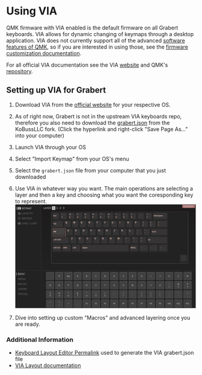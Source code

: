 # Using VIA

QMK firmware with VIA enabled is the default firmware on all Grabert keyboards. VIA allows for dynamic changing of keymaps through a desktop application. VIA does not currently support all of the advanced [software features of QMK](https://docs.qmk.fm/#/feature_auto_shift), so if you are interested in using those, see the [firmware customization documentation](firmware_customization.md).

For all official VIA documentation see the VIA [website](https://caniusevia.com/) and QMK's  [repository]().

## Setting up VIA for Grabert

1. Download VIA from the [official website](https://caniusevia.com/) for your respective OS.

2. As of right now, Grabert is not in the upstream VIA keyboards repo, therefore you also need to download the [grabert.json](https://raw.githubusercontent.com/KoBussLLC/keyboards/kobuss/src/kobuss/grabert/grabert.json) from the KoBussLLC fork. (Click the hyperlink and right-click "Save Page As..." into your computer)
   
3. Launch VIA through your OS
4. Select "Import Keymap" from your OS's menu
5. Select the `grabert.json` file from your computer that you just downloaded
6. Use VIA in whatever way you want. The main operations are selecting a layer and then a key and choosing what you want the coresponding key to represent. ![](via_select_key.png)
7. Dive into setting up custom "Macros" and advanced layering once you are ready.

### Additional Information

- [Keyboard Layout Editor Permalink](http://www.keyboard-layout-editor.com/##@@_x:3%3B&=0,0&=0,1&=0,2&=0,3&=0,4&=0,5&=0,6&=0,7&=0,8&=0,9&=0,10&=0,11&=0,12&_w:2%3B&=0,13%0A%0A%0A0,0&_x:0.5%3B&=0,13%0A%0A%0A0,1&=0,14%0A%0A%0A0,1%3B&@_x:3&w:1.5%3B&=1,0&=1,1&=1,2&=1,3&=1,4&=1,5&=1,6&=1,7&=1,8&=1,9&=1,10&=1,11&=1,12&_w:1.5%3B&=1,13%3B&@_x:3&w:1.75%3B&=2,0&=2,1&=2,2&=2,3&=2,4&=2,5&=2,6&=2,7&=2,8&=2,9&=2,10&=2,11&_w:2.25%3B&=2,12%3B&@_w:1.25%3B&=3,0%0A%0A%0A1,1&=3,1%0A%0A%0A1,1&_x:0.75&w:2.25%3B&=3,0%0A%0A%0A1,0&=3,2&=3,3&=3,4&=3,5&=3,6&=3,7&=3,8&=3,9&=3,10&=3,11&_w:2.75%3B&=3,12%0A%0A%0A2,0&_x:0.5&w:1.75%3B&=3,12%0A%0A%0A2,1&=3,13%0A%0A%0A2,1%3B&@_x:3&c=%23AAAAAA&w:1.25%3B&=4,0&_w:1.25%3B&=4,1&_w:1.25%3B&=4,2&_c=%23cccccc&w:6.25%3B&=4,3&_c=%23AAAAAA&w:1.25%3B&=4,4%0A%0A%0A3,0&_w:1.25%3B&=4,5%0A%0A%0A3,0&_w:1.25%3B&=4,7%0A%0A%0A3,0&_w:1.25%3B&=4,8%0A%0A%0A3,0%3B&@_y:0.25&x:13%3B&=4,4%0A%0A%0A3,1&=4,5%0A%0A%0A3,1&=4,6%0A%0A%0A3,1&=4,7%0A%0A%0A3,1&=4,8%0A%0A%0A3,1&_x:1.5&c=%23cccccc%3B&=4,9) used to generate the VIA grabert.json file
- [VIA Layout documentation](https://caniusevia.com/docs/layouts)
